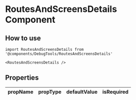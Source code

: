 # RoutesAndScreensDetails Component

## How to use

```
import RoutesAndScreensDetails from '@components/DebugTools/RoutesAndScreensDetails'
```

```
<RoutesAndScreensDetails />
```

## Properties

| propName | propType | defaultValue | isRequired |
| - | - | - | - |

